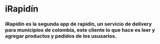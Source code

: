 # iRapidín

### iRapidín es la segunda app de rapidín, un servicio de delivery para municipios de colombia, este cliente lo que hace es leer y agregar productos y pedidos de los ususarios.